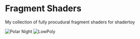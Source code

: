 # Fragment Shaders
My collection of fully procudural fragment shaders for shadertoy

![Polar Night](https://pp.userapi.com/c851436/v851436448/6b184/ncVSFCfThVg.jpg)
![LowPoly](https://pp.userapi.com/c850132/v850132129/1321ba/0GUGhByCkAM.jpg?ava=1)
